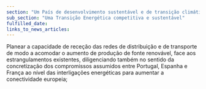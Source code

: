 ```yaml
---
section: "Um País de desenvolvimento sustentável e de transição climática"
sub_section: "Uma Transição Energética competitiva e sustentável"
fulfilled_date:
links_to_news_articles:
---
```


Planear a capacidade de receção das redes de distribuição e de transporte de modo a acomodar o aumento de produção de fonte renovável, face aos estrangulamentos existentes, diligenciando também no sentido da concretização dos compromissos assumidos entre Portugal, Espanha e França ao nível das interligações energéticas para aumentar a conectividade europeia;
